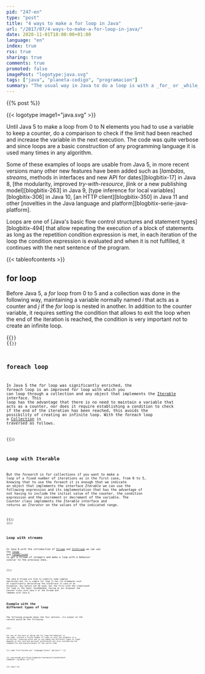 ```yaml
---
pid: "247-en"
type: "post"
title: "4 ways to make a for loop in Java"
url: "/2017/07/4-ways-to-make-a-for-loop-in-java/"
date: 2020-11-01T18:00:00+01:00
language: "en"
index: true
rss: true
sharing: true
comments: true
promoted: false
imagePost: "logotype:java.svg"
tags: ["java", "planeta-codigo", "programacion"]
summary: "The usual way in Java to do a loop is with a _for_ or _while_ statement but with the addition of iterators in Java 5 it is not necessary to have a variable to keep the index of the loop. Since Java 8, _streams_ have been added that offer other new ways of iterating over the elements of a collection, in the latter case with techniques of functional languages."
---
```


{{% post %}}

{{< logotype image1="java.svg" >}}

Until Java 5 to make a loop from 0 to N elements you had to use a variable to keep a counter, do a comparison to check if the limit had been reached and increase the variable in the next execution. The code was quite verbose and since loops are a basic construction of any programming language it is used many times in any algorithm.

Some of these examples of loops are usable from Java 5, in more recent versions many other new features have been added such as [_lambdas_, _streams_, methods in interfaces and new API for dates][blogbitix-17] in Java 8, [the modularity, improved _try-with-resource_, jlink or a new publishing model][blogbitix-263] in Java 9, [type inference for local variables][blogbitix-306] in Java 10, [an HTTP client][blogbitix-350] in Java 11 and other [novelties in the Java language and platform][blogbitix-serie-java-platform].

Loops are one of [Java's basic flow control structures and statement types][blogbitix-494] that allow repeating the execution of a block of statements as long as the repetition condition expression is met, in each iteration of the loop the condition expression is evaluated and when it is not fulfilled, it continues with the next sentence of the program.

{{< tableofcontents >}}

## for loop

Before Java 5, a _for_ loop from 0 to 5 and a collection was done in the following way, maintaining a variable normally named _i_ that acts as a counter and _j_ if the _for_ loop is nested in another. In addition to the counter variable, it requires setting the condition that allows to exit the loop when the end of the iteration is reached, the condition is very important not to create an infinite loop.

{{<code file="For.java" language="java" options="">}}
{{<code file="Iterator.java" language="java" options="">}}

## foreach loop

In Java 5 the _for_ loop was significantly enriched, the _foreach_ loop is an improved _for_ loop with which you can loop through a collection and any object that implements the [Iterable](javadoc8:java/lang/Iterable.html) interface. This loop has the advantage that there is no need to maintain a variable that acts as a counter, nor does it require establishing a condition to check if the end of the iteration has been reached, this avoids the possibility of creating an infinite loop. With the _foreach_ loop a [Collection](javadoc8:java/util/Collection.html) is traversed as follows.

{{<code file="Foreach.java" language="java" options="">}}

## Loop with Iterable

But the _forearch_ is for collections if you want to make a loop of a fixed number of iterations as in the first case, from 0 to 5, knowing that to use the _foreach_ it is enough that we indicate an object that implements the interface _Iterable_ we can use the following expression and its implementation that has the advantage of not having to include the initial value of the counter, the condition expression and the increment or decrement of the variable. The _Counter_ class implements the _Iterable_ interface and returns an _Iterator_ on the values ​​of the indicated range.

{{<code file="CounterIterable.java" language="java" options="">}}
{{<code file="Counter.java" language="java" options="">}}

## Loop with streams

In Java 8 with the introduction of [Stream](javadoc8:java/util/stream/Stream.html) and [IntStream](javadoc8:java/util/stream/IntStream.html) we can use the [range](javadoc8:java/util/stream/IntStream.html#range-int-int-) and [rangeClosed](javadoc8:java/util/stream/IntStream.html#rangeClosed-int-int-) to get a _Stream_ of integers and make a loop with a behavior similar to the previous ones.

{{<code file="Stream.java" language="java" options="">}}

The Java 8 _Stream_ are fine to simplify some complex operations but for a simple _for_ loop it has its drawbacks such as significantly obfuscating the _stacktrace_ in case of an exception. Any option can be used, but the first with the traditional _for_ loop is the least recommended, having at our disposal the _Counter_ class with Java 5 or the _Stream_ and _lambdas_ with Java 8.

## Example with the different types of loop

The following program shows the four options, its output on the console would be the following:

{{<code file="Main.java" language="java" options="">}}

For any of the ways of doing the _for_ loop the behavior is the same, iterate a finite number of times or over the elements of a collection. Choosing which one to use among the different types of loops depends on the case and personal preferences but also considering the readability and expressiveness of the source code.

{{< code file="System.out" language="plain" options="" >}}

{{< sourcecode git="blog-ejemplos/tree/master/JavaForeach" command="./gradlew run" >}}

{{% /post %}}
